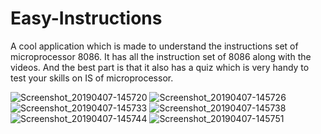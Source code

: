# Easy-Instructions

A cool application which is made to understand the instructions set of microprocessor 8086.
It has all the instruction set of 8086 along with the videos.
And the best part is that it also has a quiz which is very handy to test your skills on IS of microprocessor.

![Screenshot_20190407-145720](https://user-images.githubusercontent.com/25591450/55682015-c8091080-594a-11e9-8f2f-71021de642d6.png)
![Screenshot_20190407-145726](https://user-images.githubusercontent.com/25591450/55682017-c8a1a700-594a-11e9-9d7d-af2401757a17.png)
![Screenshot_20190407-145733](https://user-images.githubusercontent.com/25591450/55682011-c6d7e380-594a-11e9-90cf-8cfe2113ae11.png)
![Screenshot_20190407-145738](https://user-images.githubusercontent.com/25591450/55682012-c6d7e380-594a-11e9-96e1-af1e2cf0b608.png)
![Screenshot_20190407-145744](https://user-images.githubusercontent.com/25591450/55682013-c7707a00-594a-11e9-9f59-e9a38e0dea7f.png)
![Screenshot_20190407-145751](https://user-images.githubusercontent.com/25591450/55682014-c7707a00-594a-11e9-8bd0-a9730264abb1.png)
